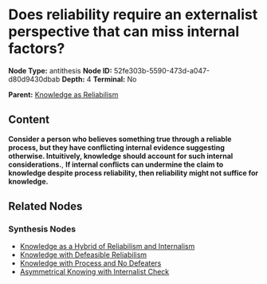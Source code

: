 # Does reliability require an externalist perspective that can miss internal factors?

**Node Type:** antithesis
**Node ID:** 52fe303b-5590-473d-a047-d80d9430dbab
**Depth:** 4
**Terminal:** No

**Parent:** [Knowledge as Reliabilism](knowledge-as-reliabilism-synthesis-be6bb5e6-1be7-410d-b2a4-5376035b76b8.md)

## Content

**Consider a person who believes something true through a reliable process, but they have conflicting internal evidence suggesting otherwise. Intuitively, knowledge should account for such internal considerations.**, **If internal conflicts can undermine the claim to knowledge despite process reliability, then reliability might not suffice for knowledge.**

## Related Nodes

### Synthesis Nodes

- [Knowledge as a Hybrid of Reliabilism and Internalism](knowledge-as-a-hybrid-of-reliabilism-and-internalism-synthesis-e2d7ef4c-a6b9-4705-b78a-2c2c986557a2.md)
- [Knowledge with Defeasible Reliabilism](knowledge-with-defeasible-reliabilism-synthesis-ae19c7db-bba5-425a-9b33-d438bc4da712.md)
- [Knowledge with Process and No Defeaters](knowledge-with-process-and-no-defeaters-synthesis-15ba01ff-1990-406e-bf1d-0e4fd1af06f4.md)
- [Asymmetrical Knowing with Internalist Check](asymmetrical-knowing-with-internalist-check-synthesis-a318d02f-282f-4830-92d1-b661c60ca3b4.md)
